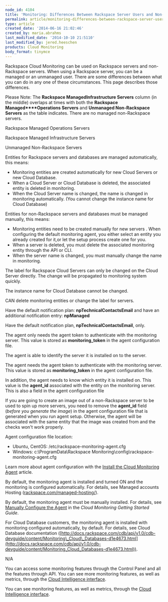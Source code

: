 ```yaml
---
node_id: 4104
title: 'Monitoring: Differences Between Rackspace Server Users and Non-Rackspace Server Users'
permalink: article/monitoring-differences-between-rackspace-server-users-and-non-rackspace-server-users
type: article
created_date: '2014-06-16 21:02:46'
created_by: maria.abrahms
last_modified_date: '2014-10-10 21:5110'
last_modified_by: jered.heeschen
products: Cloud Monitoring
body_format: tinymce
---
```


Rackspace Cloud Monitoring can be used on Rackspace servers and
non-Rackspace servers. When using a Rackspace server, you can be a
managed or an unmanaged user. There are some differences between what
you can do in any one of these circumstances. This page describes those
differences.

Please Note: The **Rackspace
Managed****Infrastructure**** Servers** column (in the middle) overlaps
at times with both the **Rackspace Managed****Operations Servers** and
**Unmanaged Non-Rackspace Servers** as the table indicates. There are no
managed non-Rackspace servers.

Rackspace Managed Operations Servers

Rackspace Managed Infrastructure Servers

Unmanaged Non-Rackspace Servers

Entities for Rackspace servers and databases are managed automatically,
this means:

-   Monitoring entities are created automatically for new Cloud Servers
    or new Cloud Database.
-   When a Cloud Server or Cloud Database is deleted, the associated
    entity is deleted in monitoring.
-   When the Cloud Server name is changed, the name is changed in
    monitoring automatically. (You cannot change the instance name for
    Cloud Database)

Entities for non-Rackspace servers and databases must be managed
manually, this means:

-   Monitoring entities need to be created manually for new servers .
    When configuring the default monitoring agent, you either select an
    entity you already created for it,or let the setup process create
    one for you.
-   When a server is deleted, you must delete the associated monitoring
    entity through the API or CLI.
-   When the server name is changed, you must manually change the name
    in monitoring.

The label for Rackspace Cloud Servers can only be changed on the Cloud
Server directly. The change will be propagated to monitoring system
quickly.

The instance name for Cloud Database cannot be changed.

CAN delete monitoring entities or change the label for servers.

Have the default notification plan: **npTechnicalContactsEmail** and
have an additional notification entry: **npManaged**

Have the default notification plan, **npTechnicalContactsEmail**, only.

The agent only needs the agent token to authenticate with the monitoring
server. This value is stored as **monitoring\_token** in the agent
configuration file.

The agent is able to identify the server it is installed on to the
server.

The agent needs the agent token to authenticate with the monitoring
server. This value is stored as **monitoring\_token** in the agent
configuration file.

In addition, the agent needs to know which entity it is installed on.
This value is the **agent\_id** associated with the entity on the
monitoring server. This is also a field in the agent configuration file

If you are going to create an image out of a non-Rackspace server to be
used to spin up more servers, you need to remove the **agent\_id** field
(*before you generate the image*) in the agent configuration file that
is generated when you run agent setup. Otherwise, the agent will be
associated with the same entity that the image was created from and the
checks won't work properly.

Agent configuration file location:

-   Ubuntu, CentOS: /etc/rackspace-monitoring-agent.cfg
-   Windows: c:\\ProgramData\\Rackspace
    Monitoring\\config\\rackspace-monitoring-agent.cfg

Learn more about agent configuration with the [Install the Cloud
Monitoring
Agent](http://www.rackspace.com/knowledge_center/article/install-the-cloud-monitoring-agent)
article.

By default, the monitoring agent is installed and turned ON and the
monitoring is configured automatically. For details, see Managed
accounts Hosting
([rackspace.com/managed-hosting/](http://rackspace.com/managed-hosting/)).

 

By default, the monitoring agent must be manually installed. For
details, see [Manually Configure the
Agent](http://docs.rackspace.com/cm/api/v1.0/cm-getting-started/content/install-configure.html#agent-config-manual)
in the *Cloud Monitoring Getting Started Guide*.

For Cloud Database customers, the monitoring agent is installed with
monitoring configured automatically, by default. For details, see Cloud
Database documentation
([http://docs.rackspace.com/cdb/api/v1.0/cdb-devguide/content/Monitoring\_Cloud\_Databases-d1e4673.html](http://docs.rackspace.com/cdb/api/v1.0/cdb-devguide/content/Monitoring_Cloud_Databases-d1e4673.html)).

N/A

You can access some monitoring features through the Control Panel and
all the features through API. You can see more monitoring features, as
well as metrics, through the [Cloud
Intelligence interface](https://intelligence.rackspace.com). 

You can see monitoring features, as well as metrics, through the [Cloud
Intelligence interface](https://intelligence.rackspace.com). 

 

